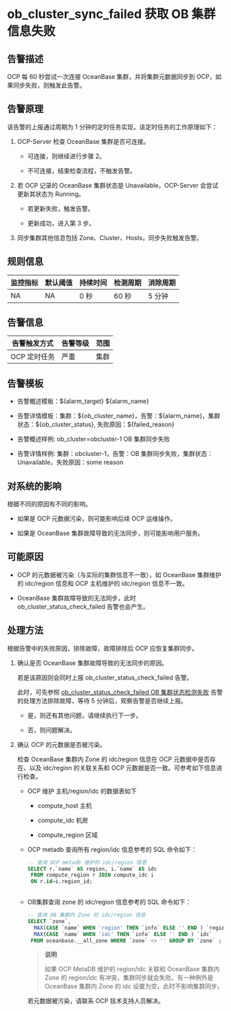 # ob_cluster_sync_failed 获取 OB 集群信息失败

## 告警描述

OCP 每 60 秒尝试一次连接 OceanBase 集群，并将集群元数据同步到 OCP，如果同步失败，则触发此告警。

## 告警原理

该告警的上报通过周期为 1 分钟的定时任务实现，该定时任务的工作原理如下：

1. OCP-Server 检查 OceanBase 集群是否可连接。

   * 可连接，则继续进行步骤 2。

   * 不可连接，结束检查流程，不触发告警。

2. 若 OCP 记录的 OceanBase 集群状态是 Unavailable，OCP-Server 会尝试更新其状态为 Running。

   * 若更新失败，触发告警。

   * 更新成功，进入第 3 步。

3. 同步集群其他信息包括 Zone、Cluster、Hosts，同步失败触发告警。

## 规则信息

| 监控指标 | 默认阈值 | 持续时间 | 检测周期 | 消除周期 |
|------|------|------|------|------|
| NA   | NA   | 0 秒  | 60 秒 | 5 分钟 |

## 告警信息

|  告警触发方式  | 告警等级 | 范围 |
|----------|------|----|
| OCP 定时任务 | 严重   | 集群 |

## 告警模板

* 告警概述模板：\${alarm_target} ${alarm_name}

* 告警详情模板：集群：\${ob_cluster_name}，告警：\${alarm_name}，集群状态：\${ob_cluster_status}, 失败原因：\${failed_reason}

* 告警概述样例: ob_cluster=obcluster-1 OB 集群同步失败

* 告警详情样例: 集群：obcluster-1，告警：OB 集群同步失败，集群状态：Unavailable，失败原因：some reason

## 对系统的影响

根据不同的原因有不同的影响。

* 如果是 OCP 元数据污染，则可能影响后续 OCP 运维操作。

* 如果是 OceanBase 集群故障导致的无法同步，则可能影响用户服务。

## 可能原因

* OCP 的元数据被污染（与实际的集群信息不一致），如 OceanBase 集群维护的 idc/region 信息和 OCP 主机维护的 idc/region 信息不一致。

* OceanBase 集群故障导致的无法同步，此时 ob_cluster_status_check_failed 告警也会产生。

## 处理方法

根据告警中的失败原因，排除故障，故障排除后 OCP 应恢复集群同步。

1. 确认是否 OceanBase 集群故障导致的无法同步的原因。

   若是该原因则会同时上报 ob_cluster_status_check_failed 告警。

   此时，可先参照 [ob_cluster_status_check_failed OB 集群状态检测失败](3.ob_cluster_status_check_failed.md) 告警的处理方法排除故障，等待 5 分钟后，观察告警是否继续上报。
   * 是，则还有其他问题，请继续执行下一步。

   * 否，则问题解决。

2. 确认 OCP 的元数据是否被污染。

   检查 OceanBase 集群内 Zone 的 idc/region 信息在 OCP 元数据中是否存在、以及 idc/region 的关联关系和 OCP 元数据是否一致。可参考如下信息进行检查。
   * OCP 维护 主机/region/idc 的数据表如下

     * compute_host 主机

     * compute_idc 机房

     * compute_region 区域

   * OCP metadb 查询所有 region/idc 信息参考的 SQL 命令如下：

     ```sql
     -- 查询 OCP metadb 维护的 idc/region 信息
     SELECT r.`name` AS region, i.`name` AS idc 
      FROM compute_region r JOIN compute_idc i 
      ON r.id=i.region_id;
      
     ```

   * OB集群查询 zone 的 idc/region 信息参考的 SQL 命令如下：

     ```sql
     -- 查询 OB 集群内 Zone 的 idc/region 信息
     SELECT `zone`,
       MAX(CASE `name` WHEN 'region' THEN `info` ELSE '' END ) `region`, 
       MAX(CASE `name` WHEN 'idc' THEN `info` ELSE '' END ) `idc`       
      FROM oceanbase.__all_zone WHERE `zone` <> '' GROUP BY `zone` ;
     ```

     > **说明**
     >
     > 如果 OCP MetaDB 维护的 region/idc 关联和 OceanBase 集群内 Zone 的 region/idc 有冲突，集群同步就会失败。有一种例外是 OceanBase 集群内 Zone 的 idc 设置为空，此时不影响集群同步。

     若元数据被污染，请联系 OCP 技术支持人员解决。
